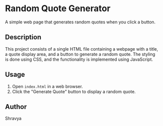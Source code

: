 # Random Quote Generator

  A simple web page that generates random quotes when you click a button.

## Description

This project consists of a single HTML file containing a webpage with a title, a quote display area, and a button to generate a random quote. The styling is done using CSS, and the functionality is implemented using JavaScript.

## Usage

1. Open `index.html` in a web browser.
2. Click the "Generate Quote" button to display a random quote.

## Author

Shravya

